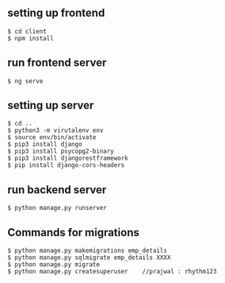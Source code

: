 ## setting up frontend
    $ cd client  
    $ npm install  
  

## run frontend server
    $ ng serve  


## setting up server
    $ cd ..  
    $ python3 -m virutalenv env  
    $ source env/bin/activate  
    $ pip3 install django  
    $ pip3 install psycopg2-binary  
    $ pip3 install djangorestframework  
    $ pip install django-cors-headers  
  
  
## run backend server
    $ python manage.py runserver  
  
  
## Commands for migrations
    $ python manage.py makemigrations emp_details  
    $ python manage.py sqlmigrate emp_details XXXX  
    $ python manage.py migrate  
    $ python manage.py createsuperuser    //prajwal : rhythm123  
